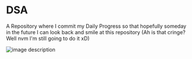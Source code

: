 # DSA

A Repository where I commit my Daily Progress so that hopefully someday in the future I can look back and smile at this repository (Ah is that cringe? Well nvm I'm still going to do it xD)

![image description](https://www.google.com/url?sa=i&url=https%3A%2F%2Ftenor.com%2Fsearch%2Fproud-gifs&psig=AOvVaw03uPzuDREqwNePw_TCHTKG&ust=1632941607658000&source=images&cd=vfe&ved=0CAsQjRxqFwoTCMjcjtarovMCFQAAAAAdAAAAABAD)
